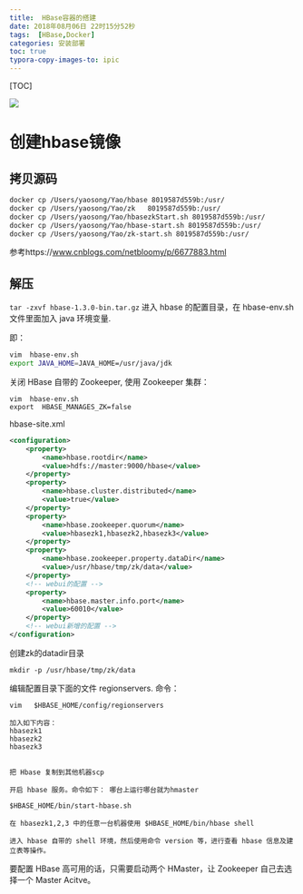 ```yaml
---
title:  HBase容器的搭建
date: 2018年08月06日 22时15分52秒
tags:  [HBase,Docker]
categories: 安装部署
toc: true
typora-copy-images-to: ipic
---
```



[TOC]

![](https://ws1.sinaimg.cn/large/006tNbRwgy1fu56b6k2qjj316y0s0jtg.jpg)

# 创建hbase镜像

##   拷贝源码


```bash
docker cp /Users/yaosong/Yao/hbase 8019587d559b:/usr/
docker cp /Users/yaosong/Yao/zk   8019587d559b:/usr/
docker cp /Users/yaosong/Yao/hbasezkStart.sh 8019587d559b:/usr/
docker cp /Users/yaosong/Yao/hbase-start.sh 8019587d559b:/usr/
docker cp /Users/yaosong/Yao/zk-start.sh 8019587d559b:/usr/
```

参考https://www.cnblogs.com/netbloomy/p/6677883.html

<!--more-->

## 解压

`tar -zxvf hbase-1.3.0-bin.tar.gz`
进入 hbase 的配置目录，在 hbase-env.sh 文件里面加入 java 环境变量.

 即：

```bash
vim  hbase-env.sh
export JAVA_HOME=JAVA_HOME=/usr/java/jdk
```

关闭 HBase 自带的 Zookeeper, 使用 Zookeeper 集群：

```
vim  hbase-env.sh
export  HBASE_MANAGES_ZK=false
```

hbase-site.xml

```xml
<configuration>
    <property>
        <name>hbase.rootdir</name>
        <value>hdfs://master:9000/hbase</value>
    </property>
    <property>
        <name>hbase.cluster.distributed</name>
        <value>true</value>
    </property>
    <property>
        <name>hbase.zookeeper.quorum</name>
        <value>hbasezk1,hbasezk2,hbasezk3</value>
    </property>
    <property>
        <name>hbase.zookeeper.property.dataDir</name>
        <value>/usr/hbase/tmp/zk/data</value>
    </property>
    <!-- webui的配置 -->
    <property>
        <name>hbase.master.info.port</name>
        <value>60010</value>
    </property>
    <!-- webui新增的配置 -->
</configuration>
```



创建zk的datadir目录

`mkdir -p /usr/hbase/tmp/zk/data`


编辑配置目录下面的文件 regionservers. 命令：

	vim   $HBASE_HOME/config/regionservers

	加入如下内容：
	hbasezk1
	hbasezk2
	hbasezk3


	把 Hbase 复制到其他机器scp

	开启 hbase 服务。命令如下： 哪台上运行哪台就为hmaster

 	$HBASE_HOME/bin/start-hbase.sh

	在 hbasezk1,2,3 中的任意一台机器使用 $HBASE_HOME/bin/hbase shell

	进入 hbase 自带的 shell 环境，然后使用命令 version 等，进行查看 hbase 信息及建立表等操作。
要配置 HBase 高可用的话，只需要启动两个 HMaster，让 Zookeeper 自己去选择一个 Master Acitve。
